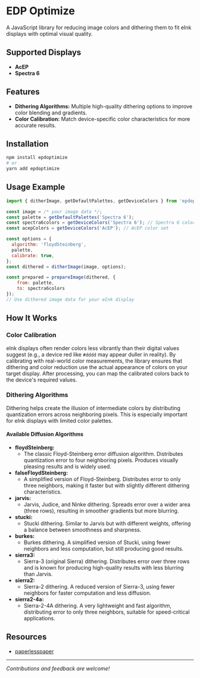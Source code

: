 # EDP Optimize

A JavaScript library for reducing image colors and dithering them to fit eInk displays with optimal visual quality.

## Supported Displays

- **AcEP**
- **Spectra 6**

## Features

- **Dithering Algorithms:** Multiple high-quality dithering options to improve color blending and gradients.
- **Color Calibration:** Match device-specific color characteristics for more accurate results.

## Installation

```bash
npm install epdoptimize
# or
yarn add epdoptimize
```

## Usage Example

```js
import { ditherImage, getDefaultPalettes, getDeviceColors } from 'epdoptimize';

const image = /* your image data */;
const palette = getDefaultPalettes('Spectra 6');
const spectra6colors = getDeviceColors('Spectra 6'); // Spectra 6 color set
const acepColors = getDeviceColors('AcEP'); // AcEP color set

const options = {
  algorithm: 'floydSteinberg',
  palette,
  calibrate: true,
};
const dithered = ditherImage(image, options);

const prepared = prepareImage(dithered, {
    from: palette,
    to: spectra6colors
});
// Use dithered image data for your eInk display
```

## How It Works

### Color Calibration

eInk displays often render colors less vibrantly than their digital values suggest (e.g., a device red like `#dddd` may appear duller in reality). By calibrating with real-world color measurements, the library ensures that dithering and color reduction use the actual appearance of colors on your target display. After processing, you can map the calibrated colors back to the device's required values.

### Dithering Algorithms

Dithering helps create the illusion of intermediate colors by distributing quantization errors across neighboring pixels. This is especially important for eInk displays with limited color palettes.

#### Available Diffusion Algorithms

- **floydSteinberg:**
  - The classic Floyd-Steinberg error diffusion algorithm. Distributes quantization error to four neighboring pixels. Produces visually pleasing results and is widely used.
- **falseFloydSteinberg:**
  - A simplified version of Floyd-Steinberg. Distributes error to only three neighbors, making it faster but with slightly different dithering characteristics.
- **jarvis:**
  - Jarvis, Judice, and Ninke dithering. Spreads error over a wider area (three rows), resulting in smoother gradients but more blurring.
- **stucki:**
  - Stucki dithering. Similar to Jarvis but with different weights, offering a balance between smoothness and sharpness.
- **burkes:**
  - Burkes dithering. A simplified version of Stucki, using fewer neighbors and less computation, but still producing good results.
- **sierra3:**
  - Sierra-3 (original Sierra) dithering. Distributes error over three rows and is known for producing high-quality results with less blurring than Jarvis.
- **sierra2:**
  - Sierra-2 dithering. A reduced version of Sierra-3, using fewer neighbors for faster computation and less diffusion.
- **sierra2-4a:**
  - Sierra-2-4A dithering. A very lightweight and fast algorithm, distributing error to only three neighbors, suitable for speed-critical applications.

## Resources

- [paperlesspaper](https://paperlesspaper.de)

---

_Contributions and feedback are welcome!_
